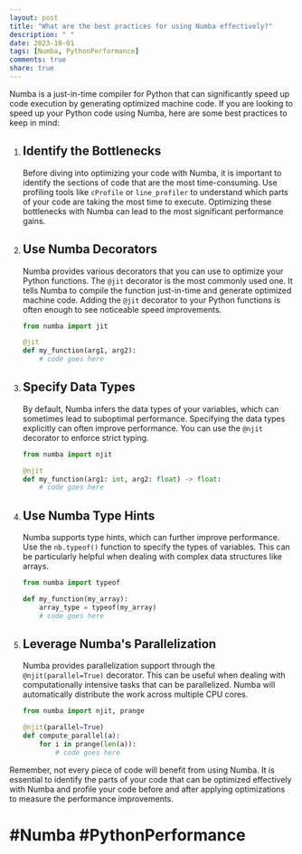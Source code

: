 ```yaml
---
layout: post
title: "What are the best practices for using Numba effectively?"
description: " "
date: 2023-10-01
tags: [Numba, PythonPerformance]
comments: true
share: true
---
```


Numba is a just-in-time compiler for Python that can significantly speed up code execution by generating optimized machine code. If you are looking to speed up your Python code using Numba, here are some best practices to keep in mind:

1. ## Identify the Bottlenecks

   Before diving into optimizing your code with Numba, it is important to identify the sections of code that are the most time-consuming. Use profiling tools like `cProfile` or `line_profiler` to understand which parts of your code are taking the most time to execute. Optimizing these bottlenecks with Numba can lead to the most significant performance gains.

2. ## Use Numba Decorators

   Numba provides various decorators that you can use to optimize your Python functions. The `@jit` decorator is the most commonly used one. It tells Numba to compile the function just-in-time and generate optimized machine code. Adding the `@jit` decorator to your Python functions is often enough to see noticeable speed improvements.

   ```python
   from numba import jit

   @jit
   def my_function(arg1, arg2):
       # code goes here
   ```

3. ## Specify Data Types

   By default, Numba infers the data types of your variables, which can sometimes lead to suboptimal performance. Specifying the data types explicitly can often improve performance. You can use the `@njit` decorator to enforce strict typing.

   ```python
   from numba import njit

   @njit
   def my_function(arg1: int, arg2: float) -> float:
       # code goes here
   ```

4. ## Use Numba Type Hints

   Numba supports type hints, which can further improve performance. Use the `nb.typeof()` function to specify the types of variables. This can be particularly helpful when dealing with complex data structures like arrays.

   ```python
   from numba import typeof

   def my_function(my_array):
       array_type = typeof(my_array)
       # code goes here
   ```

5. ## Leverage Numba's Parallelization

   Numba provides parallelization support through the `@njit(parallel=True)` decorator. This can be useful when dealing with computationally intensive tasks that can be parallelized. Numba will automatically distribute the work across multiple CPU cores.

   ```python
   from numba import njit, prange

   @njit(parallel=True)
   def compute_parallel(a):
       for i in prange(len(a)):
           # code goes here
   ```

Remember, not every piece of code will benefit from using Numba. It is essential to identify the parts of your code that can be optimized effectively with Numba and profile your code before and after applying optimizations to measure the performance improvements.

# #Numba #PythonPerformance
